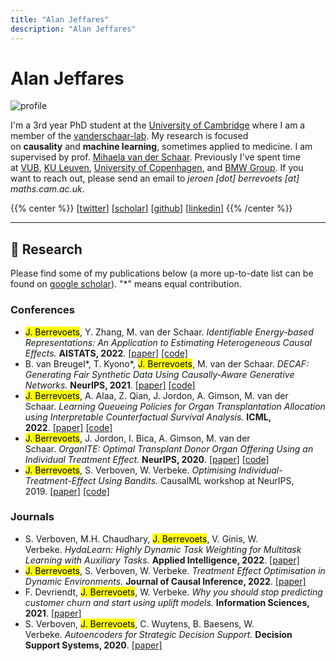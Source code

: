 ```yaml
---
title: "Alan Jeffares"
description: "Alan Jeffares"
---
```


# Alan Jeffares

  <div class="profile-pic">
    <img src="/images/alan.webp" alt="profile" />
  </div>

I'm a 3rd year PhD student at the [University of Cambridge](https://damtp.cam.ac.uk/) where I am a member of the [vanderschaar-lab](https://vanderschaar-lab.com/). My research is focused on **causality** and **machine learning**, sometimes applied to medicine. I am supervised by prof. [Mihaela van der Schaar](https://www.vanderschaar-lab.com/prof-mihaela-van-der-schaar/). Previously I've spent time at [VUB](https://www.vub.be/en), [KU Leuven](https://www.kuleuven.be/english/kuleuven/index.html), [University of Copenhagen](https://www.math.ku.dk/english/), and [BMW Group](https://www.bmw.com/en/index.html). If you want to reach out, please send an email to *jeroen [dot] berrevoets [at] maths.cam.ac.uk*.

{{% center %}}
[[twitter](https://twitter.com/Jeffaresalan)] [[scholar](https://scholar.google.com/citations?user=e65kJ08AAAAJ&hl=en)] [[github](https://github.com/alanjeffares)] [[linkedin](https://linkedin.com/in/alanjeffares)]
{{% /center %}}

---

## 🧪 Research

Please find some of my publications below (a more up-to-date list can be found on [google scholar](https://scholar.google.be/citations?hl=en&user=Bq1dFNQAAAAJ)). "\*" means equal contribution.

### Conferences

- <mark>J. Berrevoets</mark>, Y. Zhang, M. van der Schaar. *Identifiable Energy-based Representations: An Application to Estimating Heterogeneous Causal Effects.* **AISTATS, 2022**. [[paper]](https://proceedings.mlr.press/v151/zhang22b.html) [[code]](https://github.com/jeroenbe/ebm-for-cate)
- B. van Breugel*, T. Kyono*, <mark>J. Berrevoets</mark>, M. van der Schaar. *DECAF: Generating Fair Synthetic Data Using Causally-Aware Generative Networks.* **NeurIPS, 2021**. [[paper]](https://proceedings.neurips.cc/paper/2021/hash/ba9fab001f67381e56e410575874d967-Abstract.html) [[code]](https://github.com/trentkyono/DECAF)
- <mark>J. Berrevoets</mark>, A. Alaa, Z. Qian, J. Jordon, A. Gimson, M. van der Schaar. *Learning Queueing Policies for Organ Transplantation Allocation using Interpretable Counterfactual Survival Analysis.* **ICML, 2022**. [[paper]](https://proceedings.mlr.press/v139/berrevoets21a.html) [[code]](https://github.com/jeroenbe/organsync)
- <mark>J. Berrevoets</mark>, J. Jordon, I. Bica, A. Gimson, M. van der Schaar. *OrganITE: Optimal Transplant Donor Organ Offering Using an Individual Treatment Effect.* **NeurIPS, 2020**. [[paper]](https://proceedings.neurips.cc/paper/2020/hash/e7c573c14a09b84f6b7782ce3965f335-Abstract.html) [[code]](https://github.com/jeroenbe/organsync/blob/main/src/organsync/policies/policy.py#L475)
- <mark>J. Berrevoets</mark>, S. Verboven, W. Verbeke. *Optimising Individual-Treatment-Effect Using Bandits.* CausalML workshop at NeurIPS, 2019. [[paper]](https://arxiv.org/abs/1910.07265) [[code]](https://github.com/vub-dl/u-cmab)

### Journals

- S. Verboven, M.H. Chaudhary, <mark>J. Berrevoets</mark>, V. Ginis, W. Verbeke. *HydaLearn: Highly Dynamic Task Weighting for Multitask Learning with Auxiliary Tasks.* **Applied Intelligence, 2022**. [[paper]](https://link.springer.com/article/10.1007/s10489-022-03695-x)
- <mark>J. Berrevoets</mark>, S. Verboven, W. Verbeke. *Treatment Effect Optimisation in Dynamic Environments.* **Journal of Causal Inference, 2022**. [[paper]](https://www.degruyter.com/document/doi/10.1515/jci-2020-0009/html)
- F. Devriendt, <mark>J. Berrevoets</mark>, W. Verbeke. *Why you should stop predicting customer churn and start using uplift models.* **Information Sciences, 2021**. [[paper]](https://www.sciencedirect.com/science/article/pii/S0020025519312022)
- S. Verboven, <mark>J. Berrevoets</mark>, C. Wuytens, B. Baesens, W. Verbeke. *Autoencoders for Strategic Decision Support.* **Decision Support Systems, 2020**. [[paper]](https://www.sciencedirect.com/science/article/pii/S0167923620301779)
